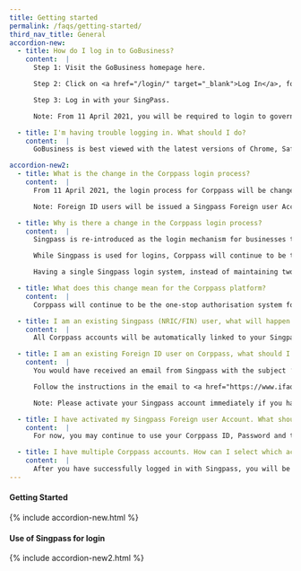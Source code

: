 ```yaml
---
title: Getting started
permalink: /faqs/getting-started/
third_nav_title: General
accordion-new:
  - title: How do I log in to GoBusiness?
    content:  |
      Step 1: Visit the GoBusiness homepage here.

      Step 2: Click on <a href="/login/" target="_blank">Log In</a>, found in the top right hand corner.

      Step 3: Log in with your SingPass.

      Note: From 11 April 2021, you will be required to login to government digital services for businesses (G2B) using SingPass instead of CorpPass. For more information, visit <a href="/contact-us/" target="_blank">go.gov.sg/corporate-login</a>.

  - title: I'm having trouble logging in. What should I do?
    content:  |
      GoBusiness is best viewed with the latest versions of Chrome, Safari, Microsoft Edge and Firefox. Please ensure your pop-up blocker is disabled to access all features. If you are facing any technical difficulties, try restarting your Internet browser or <a href="/contact-us/" target="_blank">contact us</a> for help.

accordion-new2:
  - title: What is the change in the Corppass login process?
    content:  |     
      From 11 April 2021, the login process for Corppass will be changed to verify the user’s identity via Singpass first, before the user can proceed to access and transact with government digital services.

      Note: Foreign ID users will be issued a Singpass Foreign user Account (SFA) and the ‘Corppass 2FA for Foreigners’ app will no longer be used.  

  - title: Why is there a change in the Corppass login process?
    content:  |  
      Singpass is re-introduced as the login mechanism for businesses to access digital services to simplify the user experience of managing multiple sets of login credentials of corporate transactions.

      While Singpass is used for logins, Corppass will continue to be the authorisation system for corporate transactions. The Corppass portal enables company administrators to specify the digital services that each employee can transact on the company’s behalf.

      Having a single Singpass login system, instead of maintaining two separate modes of identity authentication, not only improves convenience for users but also streamlines system operations.

  - title: What does this change mean for the Corppass platform?
    content:  |
      Corppass will continue to be the one-stop authorisation system for entities to authorise or remove their employees’ access to government digital services on their behalf.

  - title: I am an existing Singpass (NRIC/FIN) user, what will happen to my Corppass account(s)?
    content:  |    
      All Corppass accounts will be automatically linked to your Singpass ID, no action is required from you.

  - title: I am an existing Foreign ID user on Corppass, what should I do?
    content:  |
      You would have received an email from Singpass with the subject ‘Registration of Singpass account (Foreign User)’ which contains your Singpass ID and instructions to set up your Singpass app.

      Follow the instructions in the email to <a href="https://www.ifaq.gov.sg/CorpPass/apps/Fcd_faqmain.aspx#FAQ_2110970" target="_blank">activate your Singpass Foreign user Account</a>.

      Note: Please activate your Singpass account immediately if you have not activated it yet.

  - title: I have activated my Singpass Foreign user Account. What should I do now?
    content:  |
      For now, you may continue to use your Corppass ID, Password and the ‘Corppass 2FA for Foreigners’ app for Two-Factor Authentication to access and transact with government digital services.

  - title: I have multiple Corppass accounts. How can I select which account to transact for when I log in with Singpass?
    content:  |
      After you have successfully logged in with Singpass, you will be presented with a list of the entities that you are authorised to transact on behalf of. You may select the entity you wish to transact for on this page.            
---
```


#### Getting Started
{% include accordion-new.html %}

#### Use of Singpass for login
{% include accordion-new2.html %}

